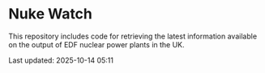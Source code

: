 # Nuke Watch

This repository includes code for retrieving the latest information available on the output of EDF nuclear power plants in the UK.

Last updated: 2025-10-14 05:11
